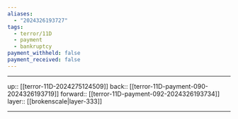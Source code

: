 ```yaml
---
aliases:
  - "2024326193727"
tags:
  - terror/11D
  - payment
  - bankruptcy
payment_withheld: false
payment_received: false
---
```




***

up:: [[terror-11D-2024275124509]]
back:: [[terror-11D-payment-090-2024326193719]]
forward:: [[terror-11D-payment-092-2024326193734]]
layer:: [[brokenscale|layer-333]]

***
